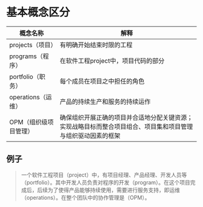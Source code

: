 # 基本概念区分


|概念名称 |解释  |
|---------|---------|
|projects（项目）     |有明确开始结束时限的工程         |
|programs（程序）     |在软件工程project中，项目代码的部分         |
|portfolio（职务）     |每个成员在项目之中担任的角色         |
|operations（运维）     |产品的持续生产和服务的持续运作         |
|OPM（组织级项目管理）    |确保组织开展正确的项目并合适地分配关键资源；实现战略目标而整合项目组合、项目集和项目管理与组织驱动因素的框架         |

## 例子

> 一个软件工程项目（project）中，有项目经理、产品经理、开发人员等（portfolio）。其中开发人员负责对程序的开发（program）。在这个项目完成后，后续为了使得产品能够持续使用，需要进行服务支持，即运维（operations）。在整个团队中的协作管理是（OPM）。